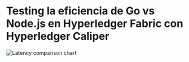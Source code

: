 # Testing la eficiencia de Go vs Node.js en Hyperledger Fabric con Hyperledger Caliper

![Latency comparison chart](/test/goVSnode/1/images)